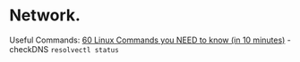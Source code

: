 # Network.
Useful Commands: [60 Linux Commands you NEED to know (in 10 minutes)](https://youtu.be/gd7BXuUQ91w) - checkDNS `resolvectl status`
